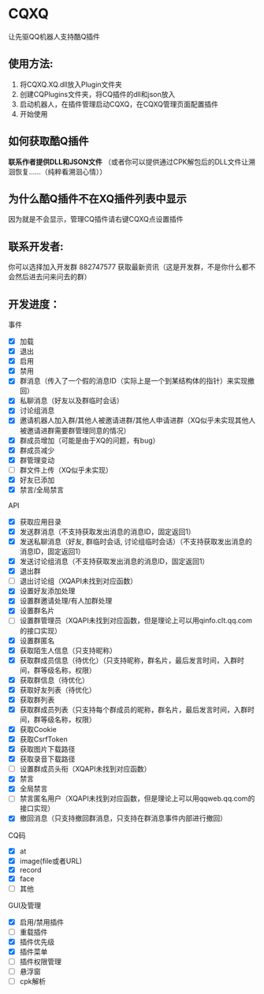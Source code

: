 # CQXQ
让先驱QQ机器人支持酷Q插件

## 使用方法:
1. 将CQXQ.XQ.dll放入Plugin文件夹
2. 创建CQPlugins文件夹，将CQ插件的dll和json放入
3. 启动机器人，在插件管理启动CQXQ，在CQXQ管理页面配置插件
4. 开始使用

## 如何获取酷Q插件
**联系作者提供DLL和JSON文件**
（或者你可以提供通过CPK解包后的DLL文件让溯洄恢复……（纯粹看溯洄心情））

## 为什么酷Q插件不在XQ插件列表中显示
因为就是不会显示，管理CQ插件请右键CQXQ点设置插件

## 联系开发者:
你可以选择加入开发群 882747577 获取最新资讯（这是开发群，不是你什么都不会然后进去问来问去的群）

## 开发进度：
事件
- [x] 加载
- [x] 退出
- [x] 启用
- [x] 禁用
- [x] 群消息（传入了一个假的消息ID（实际上是一个到某结构体的指针）来实现撤回）
- [x] 私聊消息（好友以及群临时会话）
- [x] 讨论组消息
- [x] 邀请机器人加入群/其他人被邀请进群/其他人申请进群（XQ似乎未实现其他人被邀请进群需要群管理同意的情况）
- [x] 群成员增加（可能是由于XQ的问题，有bug）
- [x] 群成员减少
- [x] 群管理变动
- [ ] 群文件上传（XQ似乎未实现）
- [x] 好友已添加
- [x] 禁言/全局禁言

API
- [x] 获取应用目录
- [x] 发送群消息（不支持获取发出消息的消息ID，固定返回1）
- [x] 发送私聊消息（好友, 群临时会话, 讨论组临时会话）（不支持获取发出消息的消息ID，固定返回1）
- [x] 发送讨论组消息（不支持获取发出消息的消息ID，固定返回1）
- [x] 退出群
- [ ] 退出讨论组（XQAPI未找到对应函数）
- [x] 设置好友添加处理
- [x] 设置群邀请处理/有人加群处理
- [x] 设置群名片
- [ ] 设置群管理员（XQAPI未找到对应函数，但是理论上可以用qinfo.clt.qq.com的接口实现）
- [x] 设置群匿名
- [x] 获取陌生人信息（只支持昵称）
- [x] 获取群成员信息（待优化）（只支持昵称，群名片，最后发言时间，入群时间，群等级名称，权限）
- [x] 获取群信息（待优化）
- [x] 获取好友列表（待优化）
- [x] 获取群列表
- [x] 获取群成员列表（只支持每个群成员的昵称，群名片，最后发言时间，入群时间，群等级名称，权限）
- [x] 获取Cookie
- [x] 获取CsrfToken
- [x] 获取图片下载路径
- [x] 获取录音下载路径
- [ ] 设置群成员头衔（XQAPI未找到对应函数）
- [x] 禁言
- [x] 全局禁言
- [ ] 禁言匿名用户（XQAPI未找到对应函数，但是理论上可以用qqweb.qq.com的接口实现）
- [x] 撤回消息（只支持撤回群消息，只支持在群消息事件内部进行撤回）

CQ码
- [x] at
- [x] image(file或者URL)
- [x] record
- [x] face
- [ ] 其他

GUI及管理
- [x] 启用/禁用插件
- [ ] 重载插件
- [x] 插件优先级
- [x] 插件菜单
- [ ] 插件权限管理
- [ ] 悬浮窗
- [ ] cpk解析

